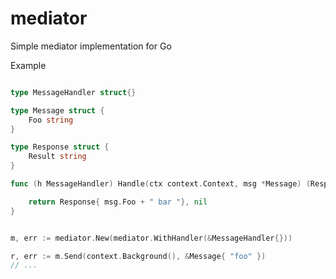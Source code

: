 # mediator

Simple mediator implementation for Go


Example 

```go

type MessageHandler struct{}

type Message struct {
	Foo string
}

type Response struct {
    Result string
}

func (h MessageHandler) Handle(ctx context.Context, msg *Message) (Response, error) {

	return Response{ msg.Foo + " bar "}, nil
}


m, err := mediator.New(mediator.WithHandler(&MessageHandler{})) 

r, err := m.Send(context.Background(), &Message{ "foo" })
// ...

```